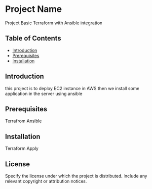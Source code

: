 # Project Name

Project Basic Terraform with Ansible integration

## Table of Contents

- [Introduction](#introduction)
- [Prerequisites](#prerequisites)
- [Installation](#installation)

## Introduction

this project is to deploy EC2 instance in AWS then we install some application in the server using ansible

## Prerequisites

Terrafrom
Ansible

## Installation

Terraform Apply


## License

Specify the license under which the project is distributed. Include any relevant copyright or attribution notices.
